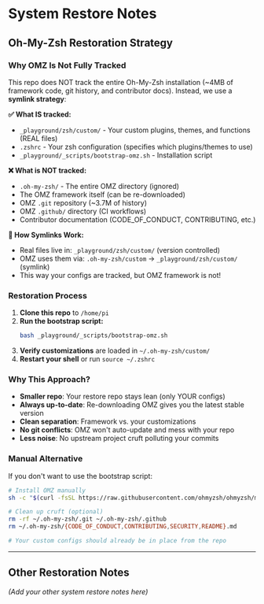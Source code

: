 # System Restore Notes

## Oh-My-Zsh Restoration Strategy

### Why OMZ Is Not Fully Tracked

This repo does NOT track the entire Oh-My-Zsh installation (~4MB of framework code, git history, and contributor docs). Instead, we use a **symlink strategy**:

**✅ What IS tracked:**
- `_playground/zsh/custom/` - Your custom plugins, themes, and functions (REAL files)
- `.zshrc` - Your zsh configuration (specifies which plugins/themes to use)
- `_playground/_scripts/bootstrap-omz.sh` - Installation script

**❌ What is NOT tracked:**
- `.oh-my-zsh/` - The entire OMZ directory (ignored)
- The OMZ framework itself (can be re-downloaded)
- OMZ `.git` repository (~3.7M of history)
- OMZ `.github/` directory (CI workflows)
- Contributor documentation (CODE_OF_CONDUCT, CONTRIBUTING, etc.)

**🔗 How Symlinks Work:**
- Real files live in: `_playground/zsh/custom/` (version controlled)
- OMZ uses them via: `.oh-my-zsh/custom` → `_playground/zsh/custom/` (symlink)
- This way your configs are tracked, but OMZ framework is not!

### Restoration Process

1. **Clone this repo** to `/home/pi`
2. **Run the bootstrap script:**
   ```bash
   bash _playground/_scripts/bootstrap-omz.sh
   ```
3. **Verify customizations** are loaded in `~/.oh-my-zsh/custom/`
4. **Restart your shell** or run `source ~/.zshrc`

### Why This Approach?

- **Smaller repo**: Your restore repo stays lean (only YOUR configs)
- **Always up-to-date**: Re-downloading OMZ gives you the latest stable version
- **Clean separation**: Framework vs. your customizations
- **No git conflicts**: OMZ won't auto-update and mess with your repo
- **Less noise**: No upstream project cruft polluting your commits

### Manual Alternative

If you don't want to use the bootstrap script:

```bash
# Install OMZ manually
sh -c "$(curl -fsSL https://raw.githubusercontent.com/ohmyzsh/ohmyzsh/master/tools/install.sh)"

# Clean up cruft (optional)
rm -rf ~/.oh-my-zsh/.git ~/.oh-my-zsh/.github
rm ~/.oh-my-zsh/{CODE_OF_CONDUCT,CONTRIBUTING,SECURITY,README}.md

# Your custom configs should already be in place from the repo
```

---

## Other Restoration Notes

*(Add your other system restore notes here)*

